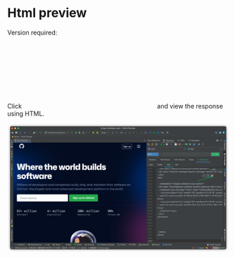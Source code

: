 # Html preview

Version required: <Badge text="2022.1.9" />

Click <svg class="icon svg-icon" aria-hidden="true"><use xlink:href="#icon-chrome"></use></svg> and view the response using HTML.

![rawHtmlPreview](/img/rawHtmlPreview.png)
